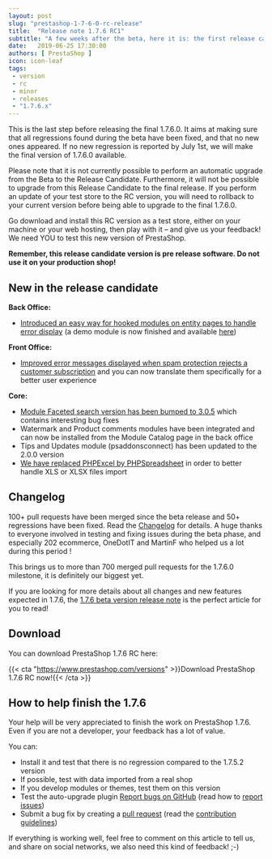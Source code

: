 ```yaml
---
layout: post
slug: "prestashop-1-7-6-0-rc-release"
title:  "Release note 1.7.6 RC1"
subtitle: "A few weeks after the beta, here it is: the first release candidate for PrestaShop 1.7.6.0 is now ready for you to test!"
date:   2019-06-25 17:30:00
authors: [ PrestaShop ]
icon: icon-leaf
tags:
 - version
 - rc
 - minor
 - releases
 - "1.7.6.x"
---
```



This is the last step before releasing the final 1.7.6.0. It aims at making sure that all regressions found during the beta have been fixed, and that no new ones appeared. If no new regression is reported by July 1st, we will make the final version of 1.7.6.0 available.

Please note that it is not currently possible to perform an automatic upgrade from the Beta to the Release Candidate. Furthermore, it will not be possible to upgrade from this Release Candidate to the final release. If you perform an update of your test store to the RC version, you will need to rollback to your current version before being able to upgrade to the final 1.7.6.0.

Go download and install this RC version as a test store, either on your machine or your web hosting, then play with it – and give us your feedback! We need YOU to test this new version of PrestaShop.

**Remember, this release candidate version is pre release software. Do not use it on your production shop!**


## New in the release candidate

**Back Office:**
  - [Introduced an easy way for hooked modules on entity pages to handle error display](https://github.com/PrestaShop/PrestaShop/pull/14239) (a demo module is now finished and available [here](https://github.com/friends-of-prestashop/demo-cqrs-hooks-usage-module))

**Front Office:**
  - [Improved error messages displayed when spam protection rejects a customer subscription](https://github.com/PrestaShop/PrestaShop/pull/14138) and you can now translate them specifically for a better user experience

**Core:**
  - [Module Faceted search version has been bumped to 3.0.5](https://github.com/PrestaShop/PrestaShop/pull/14284) which contains interesting bug fixes
  - Watermark and Product comments modules have been integrated and can now be installed from the Module Catalog page in the back office
  - Tips and Updates module (psaddonsconnect) has been updated to the 2.0.0 version
  - [We have replaced PHPExcel by PHPSpreadsheet](https://github.com/PrestaShop/PrestaShop/pull/14316) in order to better handle XLS or XLSX files import
  
  
## Changelog

100+ pull requests have been merged since the beta release and 50+ regressions have been fixed. Read the [Changelog](https://github.com/PrestaShop/PrestaShop/releases) for details. A huge thanks to everyone involved in testing and fixing issues during the beta phase, and especially 202 ecommerce, OneDotIT and MartinF who helped us a lot during this period !

This brings us to more than 700 merged pull requests for the 1.7.6.0 milestone, it is definitely our biggest yet.

If you are looking for more details about all changes and new features expected in 1.7.6, the [1.7.6 beta version release note](http://build.prestashop.com/news/prestashop-1-7-6-0-beta-release/) is the perfect article for you to read!


## Download

You can download PrestaShop 1.7.6 RC here:

{{< cta "https://www.prestashop.com/versions" >}}Download PrestaShop 1.7.6 RC now!{{< /cta >}}


## How to help finish the 1.7.6
Your help will be very appreciated to finish the work on PrestaShop 1.7.6. Even if you are not a developer, your feedback has a lot of value.

You can:

- Install it and test that there is no regression compared to the 1.7.5.2 version
- If possible, test with data imported from a real shop
- If you develop modules or themes, test them on this version
- Test the auto-upgrade plugin
[Report bugs on GitHub](https://github.com/PrestaShop/PrestaShop/issues) (read how to [report issues](https://devdocs.prestashop.com/1.7/contribute/contribute-reporting-issues/))
- Submit a bug fix by creating a [pull request](https://github.com/PrestaShop/PrestaShop/compare) (read the [contribution guidelines](https://devdocs.prestashop.com/1.7/contribute/contribution-guidelines/))

If everything is working well, feel free to comment on this article to tell us, and share on social networks, we also need this kind of feedback! ;-)
